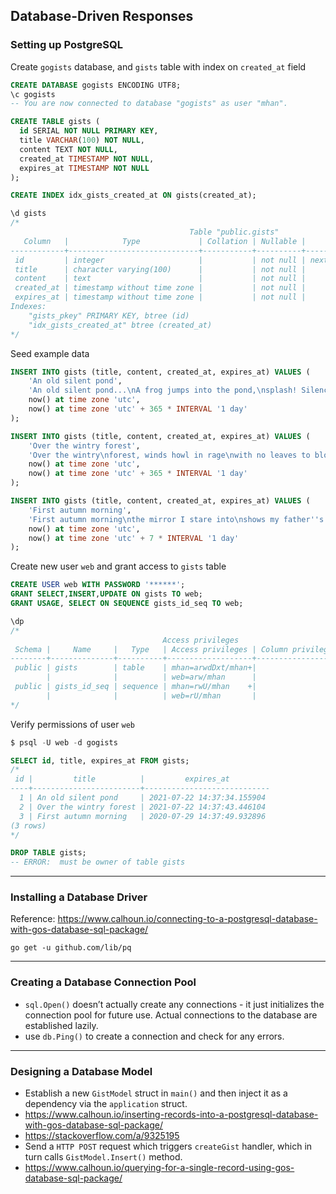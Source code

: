 ## Database-Driven Responses

### Setting up PostgreSQL
Create `gogists` database, and `gists` table with index on `created_at` field
```sql
CREATE DATABASE gogists ENCODING UTF8;
\c gogists
-- You are now connected to database "gogists" as user "mhan".

CREATE TABLE gists (
  id SERIAL NOT NULL PRIMARY KEY,
  title VARCHAR(100) NOT NULL,
  content TEXT NOT NULL,
  created_at TIMESTAMP NOT NULL,
  expires_at TIMESTAMP NOT NULL
);

CREATE INDEX idx_gists_created_at ON gists(created_at);

\d gists
/*
                                        Table "public.gists"
   Column   |            Type             | Collation | Nullable |              Default
------------+-----------------------------+-----------+----------+-----------------------------------
 id         | integer                     |           | not null | nextval('gists_id_seq'::regclass)
 title      | character varying(100)      |           | not null |
 content    | text                        |           | not null |
 created_at | timestamp without time zone |           | not null |
 expires_at | timestamp without time zone |           | not null |
Indexes:
    "gists_pkey" PRIMARY KEY, btree (id)
    "idx_gists_created_at" btree (created_at)
*/
```

Seed example data
```sql
INSERT INTO gists (title, content, created_at, expires_at) VALUES (
    'An old silent pond',
    'An old silent pond...\nA frog jumps into the pond,\nsplash! Silence again.\n\n– Matsuo Bashō',
    now() at time zone 'utc',
    now() at time zone 'utc' + 365 * INTERVAL '1 day'
);

INSERT INTO gists (title, content, created_at, expires_at) VALUES (
    'Over the wintry forest',
    'Over the wintry\nforest, winds howl in rage\nwith no leaves to blow.\n\n– Natsume Soseki',
    now() at time zone 'utc',
    now() at time zone 'utc' + 365 * INTERVAL '1 day'
);

INSERT INTO gists (title, content, created_at, expires_at) VALUES (
    'First autumn morning',
    'First autumn morning\nthe mirror I stare into\nshows my father''s face.\n\n– Murakami Kijo',
    now() at time zone 'utc',
    now() at time zone 'utc' + 7 * INTERVAL '1 day'
);
```

Create new user `web` and grant access to `gists` table
```sql
CREATE USER web WITH PASSWORD '******';
GRANT SELECT,INSERT,UPDATE ON gists TO web;
GRANT USAGE, SELECT ON SEQUENCE gists_id_seq TO web;

\dp
/*
                                  Access privileges
 Schema |     Name     |   Type   | Access privileges | Column privileges | Policies
--------+--------------+----------+-------------------+-------------------+----------
 public | gists        | table    | mhan=arwdDxt/mhan+|                   |
        |              |          | web=arw/mhan      |                   |
 public | gists_id_seq | sequence | mhan=rwU/mhan    +|                   |
        |              |          | web=rU/mhan       |                   |
*/
```

Verify permissions of user `web`
```sql
$ psql -U web -d gogists

SELECT id, title, expires_at FROM gists;
/*
 id |         title          |         expires_at
----+------------------------+----------------------------
  1 | An old silent pond     | 2021-07-22 14:37:34.155904
  2 | Over the wintry forest | 2021-07-22 14:37:43.446104
  3 | First autumn morning   | 2020-07-29 14:37:49.932896
(3 rows)
*/

DROP TABLE gists;
-- ERROR:  must be owner of table gists
```

---
### Installing a Database Driver

Reference: https://www.calhoun.io/connecting-to-a-postgresql-database-with-gos-database-sql-package/

```
go get -u github.com/lib/pq
```

---
### Creating a Database Connection Pool

- `sql.Open()` doesn’t actually create any connections - it just initializes the connection pool for future use. Actual connections to the database are established lazily.
- use `db.Ping()` to create a connection and check for any errors.

---
### Designing a Database Model

- Establish a new `GistModel` struct in `main()` and then inject it as a dependency via the `application` struct.
- https://www.calhoun.io/inserting-records-into-a-postgresql-database-with-gos-database-sql-package/
- https://stackoverflow.com/a/9325195
- Send a `HTTP POST` request which triggers `createGist` handler, which in turn calls `GistModel.Insert()` method.
- https://www.calhoun.io/querying-for-a-single-record-using-gos-database-sql-package/
